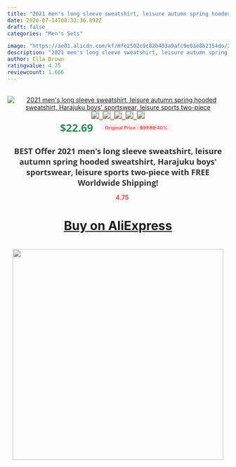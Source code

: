 ```yaml
---
title: "2021 men's long sleeve sweatshirt, leisure autumn spring hooded sweatshirt, Harajuku boys' sportswear, leisure sports two-piece"
date: 2020-07-14T08:33:36.892Z
draft: false
categories: "Men's Sets"

image: "https://ae01.alicdn.com/kf/Hfe2502c9c82b403a9afc9e0ae8b2154do/2021-men-s-long-sleeve-sweatshirt-leisure-autumn-spring-hooded-sweatshirt-Harajuku-boys-sportswear-leisure-sports.jpg"
description: "2021 men's long sleeve sweatshirt, leisure autumn spring hooded sweatshirt, Harajuku boys' sportswear, leisure sports two-piece"
author: Ella Brown
ratingvalue: 4.75
reviewcount: 1.666
---
```

<br>
<div style="text-align: center;">
<a href="https://s.click.aliexpress.com/e/_ArJcfx" target="_blank" rel="nofollow noopener noreferrer"><img alt="2021 men's long sleeve sweatshirt, leisure autumn spring hooded sweatshirt, Harajuku boys' sportswear, leisure sports two-piece" class="magnifier-image" src="https://ae01.alicdn.com/kf/Hfe2502c9c82b403a9afc9e0ae8b2154do/2021-men-s-long-sleeve-sweatshirt-leisure-autumn-spring-hooded-sweatshirt-Harajuku-boys-sportswear-leisure-sports.jpg_640x640.jpg">
<br>
<img style="border:1px solid salmon" src="https://ae01.alicdn.com/kf/Hfe2502c9c82b403a9afc9e0ae8b2154do/2021-men-s-long-sleeve-sweatshirt-leisure-autumn-spring-hooded-sweatshirt-Harajuku-boys-sportswear-leisure-sports.jpg_120x120.jpg">&nbsp;&nbsp;<img style="border:1px solid salmon" src="https://ae01.alicdn.com/kf/H16862e295ad44af7aee7f38a4629e05fu/2021-men-s-long-sleeve-sweatshirt-leisure-autumn-spring-hooded-sweatshirt-Harajuku-boys-sportswear-leisure-sports.jpg_120x120.jpg">&nbsp;&nbsp;<img style="border:1px solid salmon" src="https://ae01.alicdn.com/kf/H6a02f7bb6dc34bd5a613c3a333caa8f8i/2021-men-s-long-sleeve-sweatshirt-leisure-autumn-spring-hooded-sweatshirt-Harajuku-boys-sportswear-leisure-sports.jpg_120x120.jpg">&nbsp;&nbsp;<img style="border:1px solid salmon" src="https://ae01.alicdn.com/kf/Hc7a7dca43bab4a2bb71fadf52969a21aK/2021-men-s-long-sleeve-sweatshirt-leisure-autumn-spring-hooded-sweatshirt-Harajuku-boys-sportswear-leisure-sports.jpg_120x120.jpg">&nbsp;&nbsp;<img style="border:1px solid salmon" src="https://ae01.alicdn.com/kf/Ha5e3ede1d9ea47b69cd5b76e9d026476T/2021-men-s-long-sleeve-sweatshirt-leisure-autumn-spring-hooded-sweatshirt-Harajuku-boys-sportswear-leisure-sports.jpg_120x120.jpg"></a></div><br0>
<div style="text-align: center;"><span style="background-color: white; border: 0px; box-sizing: border-box; color: seagreen; display: inline-block; font-family: &quot;open sans&quot; , &quot;arial&quot; , &quot;helvetica&quot; , sans-serif , &quot;heiti&quot;; font-size: 24px; font-stretch: inherit; font-weight: 700; line-height: inherit; margin: 0px 10px 0px 0px; padding: 0px; vertical-align: middle;">$22.69 </span>
<span style="background: rgb(255 , 241 , 241); border-radius: 3px; border: 0px; box-sizing: border-box; color: #ff4747; display: inline-block; font-family: inherit; font-size: 12px; font-stretch: inherit; font-style: inherit; font-variant: inherit; font-weight: 600; line-height: inherit; margin: 0px; padding: 2px 5px; transform: scale(0.9); vertical-align: middle;">Original Price : <b style="text-decoration: line-through;">$37.82 </b> 40%&nbsp;&nbsp;</span></div>
<h1 style="color: #333333; display: inline-block; font-family: &quot;open sans&quot; , &quot;arial&quot; , &quot;helvetica&quot; , sans-serif , &quot;heiti&quot;; font-size: 18px; font-stretch: inherit; font-weight: 700; text-align: center;">BEST Offer 2021 men's long sleeve sweatshirt, leisure autumn spring hooded sweatshirt, Harajuku boys' sportswear, leisure sports two-piece with FREE Worldwide Shipping!</h1>
<div style="color: #ff4747; text-align: center;">
<img src="https://4.bp.blogspot.com/-M0ZcTcb-5uY/XleCXlxnR4I/AAAAAAAAAEc/OrjgMkXV1oMQFaCRZj5HQwOCBcu3w1FegCPcBGAYYCw/s1600/star.png" style="height: 15px;">&nbsp;<b>4.75</b></div>
<div class="button_cont" align="center"><a class="buynow_a" href="https://s.click.aliexpress.com/e/_ArJcfx" target="_blank" rel="nofollow noopener noreferrer"><H1>Buy on AliExpress</H1></a></div><br>
<div class="separator" style="clear: both; text-align: center;">
<img src="https://lh3.googleusercontent.com/-pTy5HemUv9M/XlePHvY0dAI/AAAAAAAAAE4/0nX5iRUoIWY8eMW9Dpxeirr157OZliDIgCLcBGAsYHQ/s1600/badge.gif" width="480">
</div>
